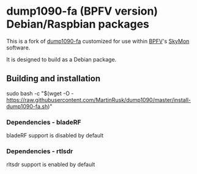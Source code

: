 # dump1090-fa (BPFV version) Debian/Raspbian packages

This is a fork of [dump1090-fa](https://github.com/FlightAware/dump1090)
customized for use within [BPFV](http://bpfv.net)'s
[SkyMon](http://skymon.bpfv.de) software.

It is designed to build as a Debian package.

## Building and installation

sudo bash -c "$(wget -O - https://raw.githubusercontent.com/MartinRusk/dump1090/master/install-dump1090-fa.sh)"

### Dependencies - bladeRF

bladeRF support is disabled by default

### Dependencies - rtlsdr

rltsdr support is enabled by default
